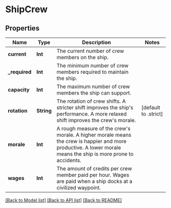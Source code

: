 # ShipCrew

## Properties
Name | Type | Description | Notes
------------ | ------------- | ------------- | -------------
**current** | **Int** | The current number of crew members on the ship. | 
**_required** | **Int** | The minimum number of crew members required to maintain the ship. | 
**capacity** | **Int** | The maximum number of crew members the ship can support. | 
**rotation** | **String** | The rotation of crew shifts. A stricter shift improves the ship&#39;s performance. A more relaxed shift improves the crew&#39;s morale. | [default to .strict]
**morale** | **Int** | A rough measure of the crew&#39;s morale. A higher morale means the crew is happier and more productive. A lower morale means the ship is more prone to accidents. | 
**wages** | **Int** | The amount of credits per crew member paid per hour. Wages are paid when a ship docks at a civilized waypoint. | 

[[Back to Model list]](../README.md#documentation-for-models) [[Back to API list]](../README.md#documentation-for-api-endpoints) [[Back to README]](../README.md)


